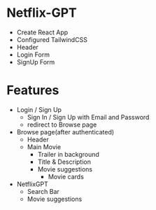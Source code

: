 # Netflix-GPT
- Create React App
- Configured TailwindCSS
- Header
- Login Form
- SignUp Form

# Features
- Login / Sign Up
  - Sign In / Sign Up with Email and Password
  - redirect to Browse page
- Browse page(after authenticated)
  - Header
  - Main Movie
    - Trailer in background
    - Title & Description
    - Movie suggestions
      - Movie cards
- NetflixGPT
  - Search Bar
  - Movie suggestions
